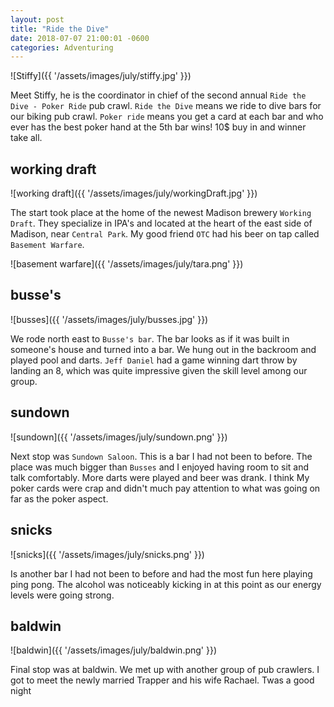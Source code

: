 ```yaml
---
layout: post
title: "Ride the Dive"
date: 2018-07-07 21:00:01 -0600
categories: Adventuring 
---
```


![Stiffy]({{ '/assets/images/july/stiffy.jpg' }})

Meet Stiffy, he is the coordinator in chief of the second annual `Ride the Dive - Poker Ride` pub crawl. `Ride the Dive` means we ride to dive bars for our biking pub crawl. `Poker ride` means you get a card at each bar and who ever has the best poker hand at the 5th bar wins! 10$ buy in and winner take all.  

## working draft
![working draft]({{ '/assets/images/july/workingDraft.jpg' }})

The start took place at the home of the newest Madison brewery `Working Draft`. They specialize in IPA's and located at the heart of the east side of Madison, near `Central Park`. My good friend `OTC` had his beer on tap called `Basement Warfare`.  

![basement warfare]({{ '/assets/images/july/tara.png' }})

## busse's
![busses]({{ '/assets/images/july/busses.jpg' }})

We rode north east to `Busse's bar`. The bar looks as if it was built in someone's house and turned into a bar. We hung out in the backroom and played pool and darts. `Jeff Daniel` had a game winning dart throw by landing an 8, which was quite impressive given the skill level among our group. 

## sundown
![sundown]({{ '/assets/images/july/sundown.png' }})

Next stop was `Sundown Saloon`. This is a bar I had not been to before. The place was much bigger than `Busses` and I enjoyed having room to sit and talk comfortably. More darts were played and beer was drank. I think My poker cards were crap and didn't much pay attention to what was going on far as the poker aspect. 

## snicks
![snicks]({{ '/assets/images/july/snicks.png' }})

Is another bar I had not been to before and had the most fun here playing ping pong. The alcohol was noticeably kicking in at this point as our energy levels were going strong. 
 
## baldwin
![baldwin]({{ '/assets/images/july/baldwin.png' }})

Final stop was at baldwin. We met up with another group of pub crawlers. I got to meet the newly married Trapper and his wife Rachael. Twas a good night

